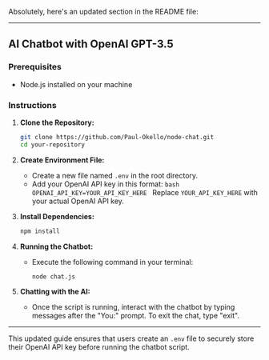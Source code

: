 Absolutely, here's an updated section in the README file:

---

## AI Chatbot with OpenAI GPT-3.5

### Prerequisites

- Node.js installed on your machine

### Instructions

1. **Clone the Repository:**

   ```bash
   git clone https://github.com/Paul-Okello/node-chat.git
   cd your-repository
   ```

2. **Create Environment File:**

   - Create a new file named `.env` in the root directory.
   - Add your OpenAI API key in this format:
     `bash
    OPENAI_API_KEY=YOUR_API_KEY_HERE
    `
     Replace `YOUR_API_KEY_HERE` with your actual OpenAI API key.

3. **Install Dependencies:**

   ```bash
   npm install
   ```

4. **Running the Chatbot:**

   - Execute the following command in your terminal:
     ```bash
     node chat.js
     ```

5. **Chatting with the AI:**
   - Once the script is running, interact with the chatbot by typing messages after the "You:" prompt. To exit the chat, type "exit".

---

This updated guide ensures that users create an `.env` file to securely store their OpenAI API key before running the chatbot script.
